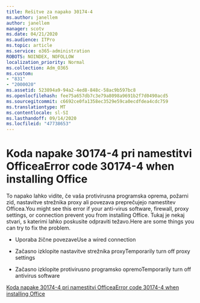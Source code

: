 ```yaml
---
title: Rešitve za napako 30174-4
ms.author: janellem
author: janellem
manager: scotv
ms.date: 04/21/2020
ms.audience: ITPro
ms.topic: article
ms.service: o365-administration
ROBOTS: NOINDEX, NOFOLLOW
localization_priority: Normal
ms.collection: Adm_O365
ms.custom:
- "831"
- "2000020"
ms.assetid: 523894a9-94a2-4ed8-848c-58ac9b597bc8
ms.openlocfilehash: fee75a657db7c3e79a8098a9691b2f7d0490acd5
ms.sourcegitcommit: c6692ce0fa1358ec3529e59ca0ecdfdea4cdc759
ms.translationtype: MT
ms.contentlocale: sl-SI
ms.lasthandoff: 09/14/2020
ms.locfileid: "47738653"
---
```

# <a name="error-code-30174-4-when-installing-office"></a><span data-ttu-id="affae-102">Koda napake 30174-4 pri namestitvi Officea</span><span class="sxs-lookup"><span data-stu-id="affae-102">Error code 30174-4 when installing Office</span></span>

<span data-ttu-id="affae-103">To napako lahko vidite, če vaša protivirusna programska oprema, požarni zid, nastavitve strežnika proxy ali povezava preprečujejo namestitev Officea.</span><span class="sxs-lookup"><span data-stu-id="affae-103">You might see this error if your anti-virus software, firewall, proxy settings, or connection prevent you from installing Office.</span></span> <span data-ttu-id="affae-104">Tukaj je nekaj stvari, s katerimi lahko poskusite odpraviti težavo.</span><span class="sxs-lookup"><span data-stu-id="affae-104">Here are some things you can try to fix the problem.</span></span>
  
- <span data-ttu-id="affae-105">Uporaba žične povezave</span><span class="sxs-lookup"><span data-stu-id="affae-105">Use a wired connection</span></span>

- <span data-ttu-id="affae-106">Začasno izklopite nastavitve strežnika proxy</span><span class="sxs-lookup"><span data-stu-id="affae-106">Temporarily turn off proxy settings</span></span>

- <span data-ttu-id="affae-107">Začasno izklopite protivirusno programsko opremo</span><span class="sxs-lookup"><span data-stu-id="affae-107">Temporarily turn off antivirus software</span></span>

[<span data-ttu-id="affae-108">Koda napake 30174-4 pri namestitvi Officea</span><span class="sxs-lookup"><span data-stu-id="affae-108">Error code 30174-4 when installing Office</span></span>](https://support.office.com/article/5d5551db-266f-47b3-93fc-d51c2e8f4c0b?wt.mc_id=Alchemy_ClientDIA)
  